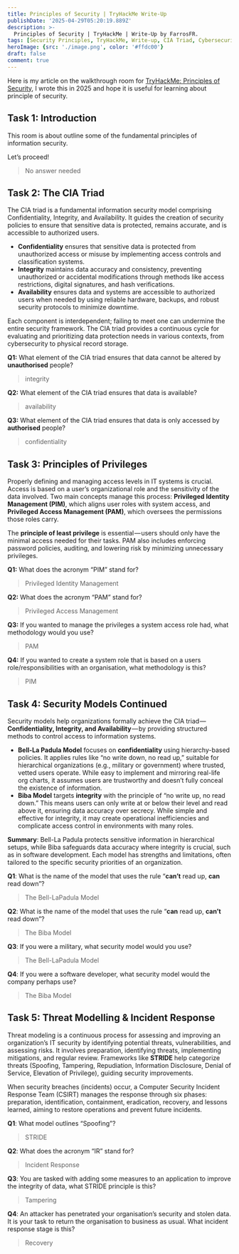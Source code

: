 ```yaml
---
title: Principles of Security | TryHackMe Write-Up
publishDate: '2025-04-29T05:20:19.889Z'
description: >-
  Principles of Security | TryHackMe | Write-Up by FarrosFR.
tags: [Security Principles, TryHackMe, Write-up, CIA Triad, Cybersecurity]
heroImage: {src: './image.png', color: '#ffdc00'}
draft: false
comment: true
---
```

Here is my article on the walkthrough room for [TryHackMe: Principles of Security](https://tryhackme.com/room/principlesofsecurity), I wrote this in 2025 and hope it is useful for learning about principle of security.

## Task 1: Introduction

This room is about outline some of the fundamental principles of information security.

Let’s proceed!

> No answer needed

## Task 2: The CIA Triad

The CIA triad is a fundamental information security model comprising Confidentiality, Integrity, and Availability. It guides the creation of security policies to ensure that sensitive data is protected, remains accurate, and is accessible to authorized users.

*   **Confidentiality** ensures that sensitive data is protected from unauthorized access or misuse by implementing access controls and classification systems.
*   **Integrity** maintains data accuracy and consistency, preventing unauthorized or accidental modifications through methods like access restrictions, digital signatures, and hash verifications.
*   **Availability** ensures data and systems are accessible to authorized users when needed by using reliable hardware, backups, and robust security protocols to minimize downtime.

Each component is interdependent; failing to meet one can undermine the entire security framework. The CIA triad provides a continuous cycle for evaluating and prioritizing data protection needs in various contexts, from cybersecurity to physical record storage.

**Q1:** What element of the CIA triad ensures that data cannot be altered by **unauthorised** people?

> integrity

**Q2:** What element of the CIA triad ensures that data is available?

> availability

**Q3:** What element of the CIA triad ensures that data is only accessed by **authorised** people?

> confidentiality

## Task 3: Principles of Privileges

Properly defining and managing access levels in IT systems is crucial. Access is based on a user’s organizational role and the sensitivity of the data involved. Two main concepts manage this process: **Privileged Identity Management (PIM)**, which aligns user roles with system access, and **Privileged Access Management (PAM)**, which oversees the permissions those roles carry.

The **principle of least privilege** is essential — users should only have the minimal access needed for their tasks. PAM also includes enforcing password policies, auditing, and lowering risk by minimizing unnecessary privileges.

**Q1:** What does the acronym “PIM” stand for?

> Privileged Identity Management

**Q2:** What does the acronym “PAM” stand for?

> Privileged Access Management

**Q3:** If you wanted to manage the privileges a system access role had, what methodology would you use?

> PAM

**Q4:** If you wanted to create a system role that is based on a users role/responsibilities with an organisation, what methodology is this?

> PIM

## Task 4: Security Models Continued

Security models help organizations formally achieve the CIA triad — **Confidentiality, Integrity, and Availability** — by providing structured methods to control access to information systems.

*   **Bell-La Padula Model** focuses on **confidentiality** using hierarchy-based policies. It applies rules like “no write down, no read up,” suitable for hierarchical organizations (e.g., military or government) where trusted, vetted users operate. While easy to implement and mirroring real-life org charts, it assumes users are trustworthy and doesn’t fully conceal the existence of information.
*   **Biba Model** targets **integrity** with the principle of “no write up, no read down.” This means users can only write at or below their level and read above it, ensuring data accuracy over secrecy. While simple and effective for integrity, it may create operational inefficiencies and complicate access control in environments with many roles.

**Summary**: Bell-La Padula protects sensitive information in hierarchical setups, while Biba safeguards data accuracy where integrity is crucial, such as in software development. Each model has strengths and limitations, often tailored to the specific security priorities of an organization.

**Q1**: What is the name of the model that uses the rule “**can’t** read up, **can** read down”?

> The Bell-LaPadula Model

**Q2**: What is the name of the model that uses the rule “**can** read up, **can’t** read down”?

> The Biba Model

**Q3**: If you were a military, what security model would you use?

> The Bell-LaPadula Model

**Q4**: If you were a software developer, what security model would the company perhaps use?

> The Biba Model

## Task 5: Threat Modelling & Incident Response

Threat modeling is a continuous process for assessing and improving an organization’s IT security by identifying potential threats, vulnerabilities, and assessing risks. It involves preparation, identifying threats, implementing mitigations, and regular review. Frameworks like **STRIDE** help categorize threats (Spoofing, Tampering, Repudiation, Information Disclosure, Denial of Service, Elevation of Privilege), guiding security improvements.

When security breaches (incidents) occur, a Computer Security Incident Response Team (CSIRT) manages the response through six phases: preparation, identification, containment, eradication, recovery, and lessons learned, aiming to restore operations and prevent future incidents.

**Q1**: What model outlines “Spoofing”?

> STRIDE

**Q2**: What does the acronym “IR” stand for?

> Incident Response

**Q3**: You are tasked with adding some measures to an application to improve the integrity of data, what STRIDE principle is this?

> Tampering

**Q4**: An attacker has penetrated your organisation’s security and stolen data. It is your task to return the organisation to business as usual. What incident response stage is this?

> Recovery
